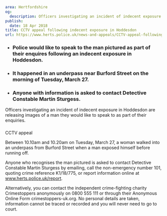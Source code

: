 ```yaml
area: Hertfordshire
og:
  description: Officers investigating an incident of indecent exposure in Hoddesdon are releasing images of a man they would like to speak to as part of their enquiries.
publish:
  date: 18 Apr 2018
title: CCTV appeal following indecent exposure in Hoddesdon
url: https://www.herts.police.uk/news-and-appeals/CCTV-appeal-following-indecent-exposure-in-Hoddesdon-0074K
```

* ### Police would like to speak to the man pictured as part of their enquires following an indecent exposure in Hoddesdon.

 * ### It happened in an underpass near Burford Street on the morning of Tuesday, March 27.

 * ### Anyone with information is asked to contact Detective Constable Martin Sturgess.

Officers investigating an incident of indecent exposure in Hoddesdon are releasing images of a man they would like to speak to as part of their enquiries.

###

CCTV appeal

Between 10.10am and 10.20am on Tuesday, March 27, a woman walked into an underpass from Burford Street when a man exposed himself before running off.

Anyone who recognises the man pictured is asked to contact Detective Constable Martin Sturgess by emailing, call the non-emergency number 101, quoting crime reference K1/18/775, or report information online at www.herts.police.uk/report.

Alternatively, you can contact the independent crime-fighting charity Crimestoppers anonymously on 0800 555 111 or through their Anonymous Online Form crimestoppers-uk.org. No personal details are taken, information cannot be traced or recorded and you will never need to go to court.
